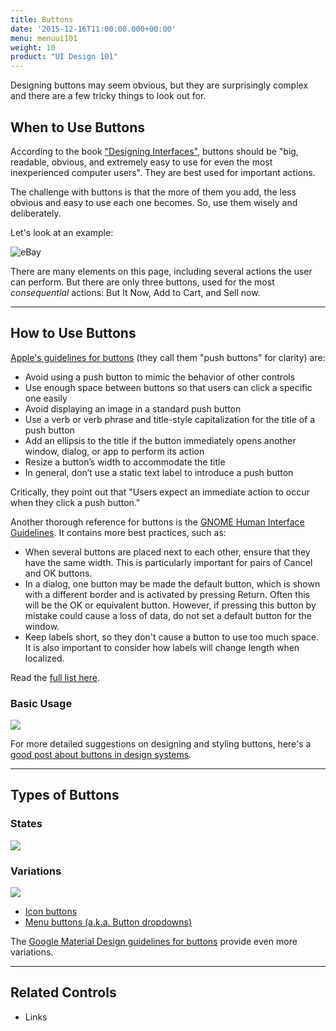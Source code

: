 ```yaml
---
title: Buttons
date: '2015-12-16T11:00:00.000+00:00'
menu: menuui101
weight: 10
product: "UI Design 101"
---
```


Designing buttons may seem obvious, but they are surprisingly complex and there are a few tricky things to look out for.<!--more-->

## When to Use Buttons

According to the book ["Designing Interfaces"](http://designinginterfaces.com/), buttons should be "big, readable, obvious, and extremely easy to use for even the most inexperienced computer users". They are best used for important actions.

The challenge with buttons is that the more of them you add, the less obvious and easy to use each one becomes. So, use them wisely and deliberately.

Let's look at an example:

![eBay](//media.balsamiq.com/img/support/tutorials/ui101/ebay-buttons.png)

There are many elements on this page, including several actions the user can perform. But there are only three buttons, used for the most *consequential* actions: But It Now, Add to Cart, and Sell now.


---

## How to Use Buttons

[Apple's guidelines for buttons](https://developer.apple.com/macos/human-interface-guidelines/buttons/push-buttons/) (they call them "push buttons" for clarity) are:

* Avoid using a push button to mimic the behavior of other controls
* Use enough space between buttons so that users can click a specific one easily
* Avoid displaying an image in a standard push button
* Use a verb or verb phrase and title-style capitalization for the title of a push button
* Add an ellipsis to the title if the button immediately opens another window, dialog, or app to perform its action
* Resize a button’s width to accommodate the title
* In general, don’t use a static text label to introduce a push button

Critically, they point out that "Users expect an immediate action to occur when they click a push button."

Another thorough reference for buttons is the [GNOME Human Interface Guidelines](https://developer.gnome.org/hig/stable/buttons.html.en). It contains more best practices, such as:

* When several buttons are placed next to each other, ensure that they have the same width. This is particularly important for pairs of Cancel and OK buttons.
* In a dialog, one button may be made the default button, which is shown with a different border and is activated by pressing Return. Often this will be the OK or equivalent button. However, if pressing this button by mistake could cause a loss of data, do not set a default button for the window.
* Keep labels short, so they don't cause a button to use too much space. It is also important to consider how labels will change length when localized.

Read the [full list here](https://developer.gnome.org/hig/stable/buttons.html.en).

### Basic Usage

![](//media.balsamiq.com/img/support/tutorials/ui101/buttons-example.png)

For more detailed suggestions on designing and styling buttons, here's a [good post about buttons in design systems](https://medium.com/eightshapes-llc/buttons-in-design-systems-eac3acf7e23).

---

## Types of Buttons

### States

![](//media.balsamiq.com/img/support/tutorials/ui101/button-states.png)

### Variations

![](//media.balsamiq.com/img/support/tutorials/ui101/button-variations.png)

* [Icon buttons](http://getbootstrap.com/components/#glyphicons-examples)
* [Menu buttons (a.k.a. Button dropdowns)](http://getbootstrap.com/components/#btn-dropdowns)

The [Google Material Design guidelines for buttons](https://material.io/guidelines/components/buttons.html) provide even more variations.

---

## Related Controls

* Links
